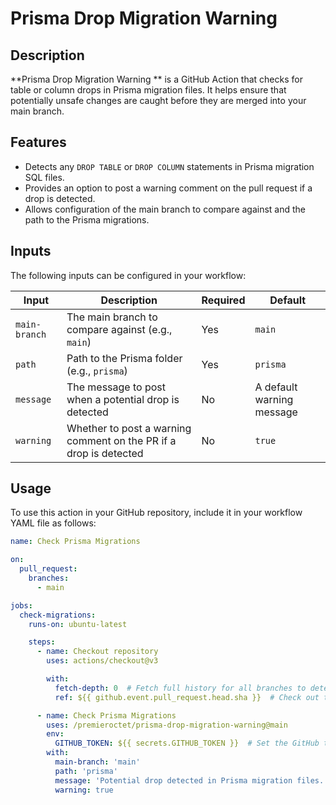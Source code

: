 # Prisma Drop Migration Warning


## Description

**Prisma Drop Migration Warning ** is a GitHub Action that checks for table or column drops in Prisma migration files. It helps ensure that potentially unsafe changes are caught before they are merged into your main branch.

## Features

- Detects any `DROP TABLE` or `DROP COLUMN` statements in Prisma migration SQL files.
- Provides an option to post a warning comment on the pull request if a drop is detected.
- Allows configuration of the main branch to compare against and the path to the Prisma migrations.

## Inputs

The following inputs can be configured in your workflow:

| Input           | Description                                                            | Required | Default |
|-----------------|------------------------------------------------------------------------|----------|---------|
| `main-branch`   | The main branch to compare against (e.g., `main`)                     | Yes      | `main`  |
| `path`          | Path to the Prisma folder (e.g., `prisma`)                            | Yes      | `prisma`|
| `message`       | The message to post when a potential drop is detected                  | No       | A default warning message |
| `warning`       | Whether to post a warning comment on the PR if a drop is detected      | No       | `true`  |

## Usage

To use this action in your GitHub repository, include it in your workflow YAML file as follows:

```yaml
name: Check Prisma Migrations

on:
  pull_request:
    branches:
      - main

jobs:
  check-migrations:
    runs-on: ubuntu-latest

    steps:
      - name: Checkout repository
        uses: actions/checkout@v3

        with:
          fetch-depth: 0  # Fetch full history for all branches to detect changes
          ref: ${{ github.event.pull_request.head.sha }}  # Check out the current PR

      - name: Check Prisma Migrations
        uses: /premieroctet/prisma-drop-migration-warning@main
        env:
          GITHUB_TOKEN: ${{ secrets.GITHUB_TOKEN }}  # Set the GitHub token to access API
        with:
          main-branch: 'main'
          path: 'prisma'
          message: 'Potential drop detected in Prisma migration files.'
          warning: true
```



